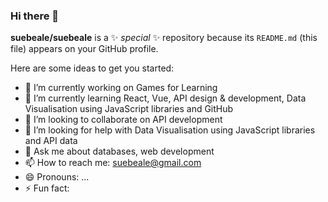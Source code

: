 ### Hi there 👋


**suebeale/suebeale** is a ✨ _special_ ✨ repository because its `README.md` (this file) appears on your GitHub profile.

Here are some ideas to get you started:

- 🔭 I’m currently working on Games for Learning
- 🌱 I’m currently learning React, Vue, API design & development, Data Visualisation using JavaScript libraries and GitHub
- 👯 I’m looking to collaborate on API development
- 🤔 I’m looking for help with Data Visualisation using JavaScript libraries and API data
- 💬 Ask me about databases, web development
- 📫 How to reach me: suebeale@gmail.com
- 😄 Pronouns: ...
- ⚡ Fun fact: 

